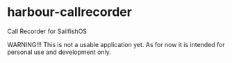 harbour-callrecorder
====================

Call Recorder for SailfishOS

WARNING!!! This is not a usable application yet. As for now it is intended for personal use and development only.
